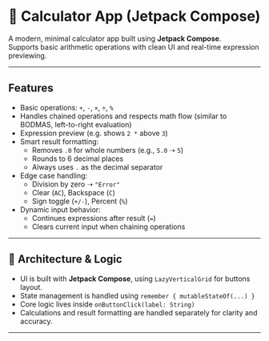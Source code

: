 # 📱 Calculator App (Jetpack Compose)

A modern, minimal calculator app built using **Jetpack Compose**.  
Supports basic arithmetic operations with clean UI and real-time expression previewing.

---

## Features

- Basic operations: `+`, `-`, `×`, `÷`, `%`
- Handles chained operations and respects math flow (similar to BODMAS, left-to-right evaluation)
- Expression preview (e.g. shows `2 *` above `3`)
- Smart result formatting:
  - Removes `.0` for whole numbers (e.g., `5.0` ➝ `5`)
  - Rounds to 6 decimal places
  - Always uses `.` as the decimal separator
- Edge case handling:
  - Division by zero ➝ `"Error"`
  - Clear (`AC`), Backspace (`C`)
  - Sign toggle (`+/-`), Percent (`%`)
- Dynamic input behavior:
  - Continues expressions after result (`=`)
  - Clears current input when chaining operations

---

## 🧠 Architecture & Logic

- UI is built with **Jetpack Compose**, using `LazyVerticalGrid` for buttons layout.
- State management is handled using `remember { mutableStateOf(...) }`
- Core logic lives inside `onButtonClick(label: String)`
- Calculations and result formatting are handled separately for clarity and accuracy.

---

